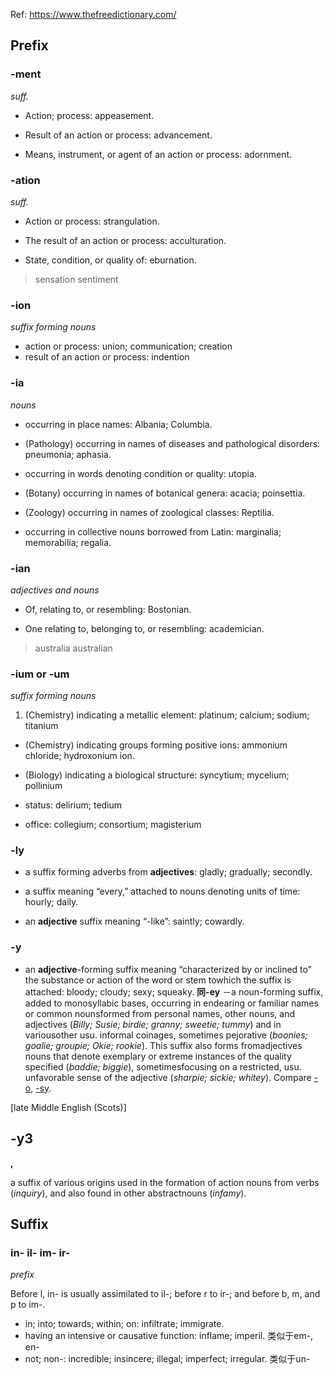 

Ref: https://www.thefreedictionary.com/

## Prefix

### -ment

_suff._

- Action;  process:  appeasement.

- Result  of  an  action  or  process:  advancement.

- Means,  instrument,  or  agent  of  an  action  or  process:  adornment.


### -ation

_suff._


- Action  or  process:  strangulation.

- The  result  of  an  action  or  process:  acculturation.

- State,  condition,  or  quality  of:  eburnation.

> sensation 
> sentiment

### -ion

_suffix  forming  nouns_

- action or process: union; communication; creation
- result of an action or process: indention


### -ia

_nouns_

- occurring  in  place  names:  Albania;  Columbia.

- (Pathology)  occurring  in  names  of  diseases  and  pathological  disorders:  pneumonia;  aphasia.

- occurring  in  words  denoting  condition  or  quality:  utopia.

- (Botany)  occurring  in  names  of  botanical  genera:  acacia;  poinsettia.

- (Zoology)  occurring  in  names  of  zoological  classes:  Reptilia.

- occurring  in  collective  nouns  borrowed  from  Latin:  marginalia;  memorabilia;  regalia.

### -ian

_adjectives and nouns_

- Of,  relating  to,  or  resembling:  Bostonian.

- One  relating  to,  belonging  to,  or  resembling:  academician.

> australia
> australian


### -ium  or -um

_suffix  forming  nouns_

1. (Chemistry)  indicating  a  metallic  element:  platinum;  calcium; sodium; titanium

- (Chemistry)  indicating  groups  forming  positive  ions:  ammonium  chloride;  hydroxonium  ion.

- (Biology)  indicating  a  biological  structure:  syncytium; mycelium; pollinium

- status:  delirium; tedium

- office:  collegium; consortium; magisterium

### -ly

- a  suffix  forming  adverbs  from  **adjectives**:  gladly;  gradually;  secondly.

- a  suffix  meaning  “every,”  attached  to  nouns  denoting  units  of  time:  hourly;  daily.

- an  **adjective**  suffix  meaning  “-like”:  saintly;  cowardly.


### -y

-  an  **adjective**-forming  suffix  meaning  “characterized  by  or  inclined  to”  the  substance  or  action  of  the  word  or  stem  towhich  the  suffix  is  attached:  bloody;  cloudy;  sexy;  squeaky. **同-ey**
－a  noun-forming  suffix,  added  to  monosyllabic  bases,  occurring  in  endearing  or  familiar  names  or  common  nounsformed  from  personal  names,  other  nouns,  and  adjectives  (_Billy;  Susie;  birdie;  granny;  sweetie;  tummy_)  and  in  variousother  usu.  informal  coinages,  sometimes  pejorative  (_boonies;  goalie;  groupie;  Okie;  rookie_).  This  suffix  also  forms  fromadjectives  nouns  that  denote  exemplary  or  extreme  instances  of  the  quality  specified  (_baddie;  biggie_),  sometimesfocusing  on  a  restricted,  usu.  unfavorable  sense  of  the  adjective  (_sharpie;  sickie;  whitey_).  Compare  [-o](https://www.thefreedictionary.com/O),  [-sy](https://www.thefreedictionary.com/sy-).

[late  Middle  English  (Scots)]

## -y3

**,**

a  suffix  of  various  origins  used  in  the  formation  of  action  nouns  from  verbs  (_inquiry_),  and  also  found  in  other  abstractnouns  (_infamy_).

## Suffix 

### in- il- im- ir-

_prefix_

Before  l,  in-  is  usually  assimilated  to  il-;  before  r  to  ir-;  and  before  b,  m,  and  p  to  im-.

- in;  into;  towards;  within;  on:  infiltrate;  immigrate. 
- having  an  intensive  or  causative  function:  inflame;  imperil. 类似于em-, en-
- not;  non-:  incredible; insincere; illegal; imperfect; irregular. 类似于un-
<!--stackedit_data:
eyJoaXN0b3J5IjpbNjQ4NTk4NDQzLC04NDQxMDQzOTAsLTEwNz
kyNDE5NTIsLTYxNjkzMzE4OCw4NjAxNTQ4MDUsLTIwMzczMDM3
ODMsLTExMDExMTk0MDhdfQ==
-->